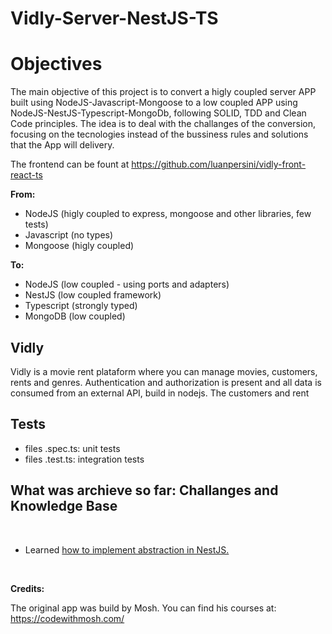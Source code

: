 # Vidly-Server-NestJS-TS

# Objectives

The main objective of this project is to convert a higly coupled server APP built using NodeJS-Javascript-Mongoose to a low coupled APP using NodeJS-NestJS-Typescript-MongoDb, following SOLID, TDD and Clean Code principles. The idea is to deal with the challanges of the conversion, focusing on the tecnologies instead of the bussiness rules and solutions that the App will delivery.

The frontend can be fount at https://github.com/luanpersini/vidly-front-react-ts

**From:**

- NodeJS (higly coupled to express, mongoose and other libraries, few tests)
- Javascript (no types)
- Mongoose (higly coupled)

**To:**
- NodeJS (low coupled - using ports and adapters)
- NestJS (low coupled framework)
- Typescript (strongly typed)
- MongoDB (low coupled)

## Vidly

Vidly is a movie rent plataform where you can manage movies, customers, rents and genres. Authentication and authorization is present and all data is consumed from an external API, build in nodejs. The customers and rent

## Tests

- files .spec.ts: unit tests
- files .test.ts: integration tests

## What was archieve so far: Challanges and Knowledge Base

</br>

- Learned [how to implement abstraction in NestJS.](/docs/knowledge-base/abstraction-in-nestjs)


</br>

**Credits:**

The original app was build by Mosh. You can find his courses at: https://codewithmosh.com/